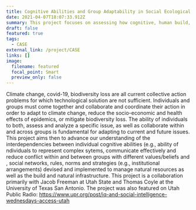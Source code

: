 ```yaml
---
title: Cognitive Abilities and Group Adaptability in Social Ecological Systems
date: 2021-04-07T18:07:33.912Z
summary: This project focuses on assessing how cognitive, human build, natural and social infrastructure affect adaptation and resilience 
draft: false
featured: true
tags:
  - CASE
external_link: /project/CASE
links: []
image:
  filename: featured
  focal_point: Smart
  preview_only: false
---
```

Climate change, covid-19, biodiversity loss are all current collective action problems for which technological solution are not sufficient. Individuals and groups must come together and collaborate and coordinate their action in order to adapt to climate change, reduce the socio-economic and health effects of epidemics, or mitigate biodiversity loss. The ability of individuals to both, assess and analyze a specific issue, as well as collaborate within and across groups is fundamental for adapting to current and future issues. This project aims then to advance our understanding of the interdependencies between individual cognitive abilities (e.g., ability of ndividuals to represent complex sytems, communicate effectively and reduce conflict within and between groups with different values/beliefs and , social networks, rules, norms and strategies (e.g., institutional arrangements) devised and implemented to manage natural resources as well as the build and natural infrastructure. This project is a collaboration primarily with Jacob Freeman at Utah State and Thomas Coyle at the University of Texas San Antonio. The project was also featured on Utah Public Radio: https://www.upr.org/post/iq-and-social-intelligence-wednesdays-access-utah
